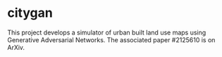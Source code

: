 # citygan

This project develops a simulator of urban built land use maps using Generative Adversarial Networks. The associated paper #2125610 is on ArXiv.